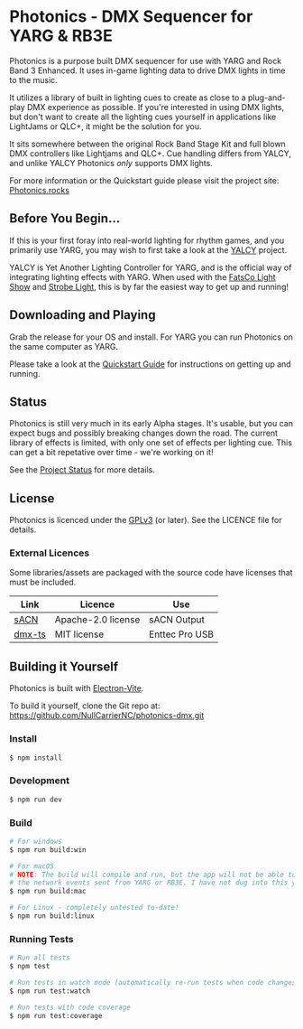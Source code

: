 # Photonics - DMX Sequencer for YARG & RB3E

Photonics is a purpose built DMX sequencer for use with YARG and Rock Band 3 Enhanced. 
It uses in-game lighting data to drive DMX lights in time to the music.

It utilizes a library of built in lighting cues to create as close to a plug-and-play DMX experience as possible. 
If you're interested in using DMX lights, but don't want to create all the lighting cues yourself in applications 
like LightJams or QLC+, it might be the solution for you.

It sits somewhere between the original Rock Band Stage Kit and full blown DMX controllers like Lightjams and QLC+. 
Cue handling differs from YALCY, and unlike YALCY Photonics *only* supports DMX lights.

For more information or the Quickstart guide please visit the project site: [Photonics.rocks](https://photonics.rocks)


## Before You Begin…

If this is your first foray into real-world lighting for rhythm games, and you primarily use YARG, 
you may wish to first take a look at the [YALCY](https://github.com/YARC-Official/YALCY) project.

YALCY is Yet Another Lighting Controller for YARG, and is the official way of integrating lighting effects with YARG. 
When used with the [FatsCo Light Show](https://www.ebay.ca/itm/116393720295) and [Strobe Light](https://www.ebay.ca/itm/116073118989), 
this is by far the easiest way to get up and running!


## Downloading and Playing

Grab the release for your OS and install. For YARG you can run Photonics on the same computer as YARG. 

Please take a look at the [Quickstart Guide](https://photonics.rocks/quickstart-guide/) for instructions on getting up and running.


## Status

Photonics is still very much in its early Alpha stages. It's usable, but you can expect bugs and possibly breaking changes down the road. 
The current library of effects is limited, with only one set of effects per lighting cue. 
This can get a bit repetative over time - we're working on it!

See the [Project Status](https://photonics.rocks/project-status/) for more details.



## License

Photonics is licenced under the [GPLv3](https://www.gnu.org/licenses/gpl-3.0.en.html) (or later). See the LICENCE file for details.


### External Licences

Some libraries/assets are packaged with the source code have licenses that must be included.

| Link        | Licence     | Use         |
| ----------- | ----------- | ----------- |
| [sACN](https://github.com/k-yle/sACN) | Apache-2.0 license | sACN Output |
| [dmx-ts](https://github.com/node-dmx/dmx-ts)   | MIT license | Enttec Pro USB |



## Building it Yourself

Photonics is built with [Electron-Vite](https://electron-vite.org/). 

To build it yourself, clone the Git repo at: https://github.com/NullCarrierNC/photonics-dmx.git


### Install

```bash
$ npm install
```

### Development

```bash
$ npm run dev
```

### Build

```bash
# For windows
$ npm run build:win

# For macOS
# NOTE: The build will compile and run, but the app will not be able to receive 
# the network events sent from YARG or RB3E. I have not dug into this yet...
$ npm run build:mac

# For Linux - completely untested to-date!
$ npm run build:linux
```

### Running Tests

```bash
# Run all tests
$ npm test

# Run tests in watch mode (automatically re-run tests when code changes)
$ npm run test:watch

# Run tests with code coverage
$ npm run test:coverage
```
